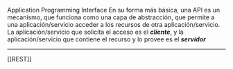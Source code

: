 Application Programming Interface
En su forma más básica, una API es un mecanísmo, que funciona como una capa de abstracción, que permite a una aplicación/servicio acceder a los recursos de otra aplicación/servicio.
La aplicación/servicio que solicita el acceso es el ***cliente***, y la aplicación/servicio que contiene el recurso y lo provee es el ***servidor***
***
[[REST]] 